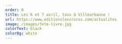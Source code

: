 ```yaml
---
order: 0
title: Les 6 et 7 avril, tous à Villeurbanne !
url: https://www.editionslescrocos.com/actualites
image: /images/fete-livre.jpg
colorText: black
colorBg: white
---
```

